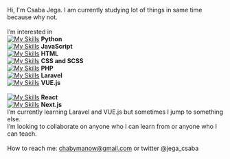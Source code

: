 Hi, I'm Csaba Jega. I am currently studying lot of things in same time because why not.<br /><br />
I’m interested in <br />
[![My Skills](https://skills.thijs.gg/icons?i=python)](https://skills.thijs.gg) **Python**<br />
[![My Skills](https://skills.thijs.gg/icons?i=javascript)](https://skills.thijs.gg) **JavaScript**<br />
[![My Skills](https://skills.thijs.gg/icons?i=html)](https://skills.thijs.gg) **HTML**<br />
[![My Skills](https://skills.thijs.gg/icons?i=css)](https://skills.thijs.gg) **CSS and SCSS**<br />
[![My Skills](https://skills.thijs.gg/icons?i=php)](https://skills.thijs.gg) **PHP**<br />
[![My Skills](https://skills.thijs.gg/icons?i=laravel)](https://skills.thijs.gg) **Laravel**<br />
[![My Skills](https://skills.thijs.gg/icons?i=vue)](https://skills.thijs.gg) **VUE.js**<br /><br />
[![My Skills](https://skills.thijs.gg/icons?i=react)](https://skills.thijs.gg) **React**<br />
[![My Skills](https://skills.thijs.gg/icons?i=nextjs)](https://skills.thijs.gg) **Next.js**<br />
I’m currently learning Laravel and VUE.js but sometimes I jump to something else.<br />
I’m looking to collaborate on anyone who I can learn from or anyone who I can teach.<br /><br />
How to reach me: chabymanow@gmail.com or twitter @jega_csaba

<!---
chabymanow/chabymanow is a ✨ special ✨ repository because its `README.md` (this file) appears on your GitHub profile.
You can click the Preview link to take a look at your changes.
--->
